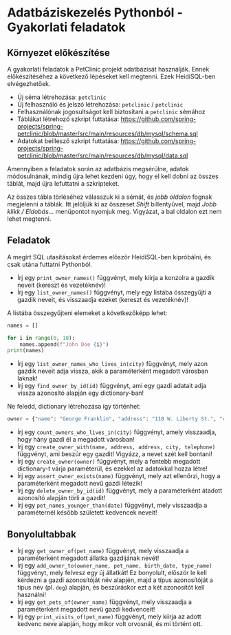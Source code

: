 # Adatbáziskezelés Pythonból - Gyakorlati feladatok

## Környezet előkészítése

A gyakorlati feladatok a PetClinic projekt adatbázisát használják.
Ennek előkészítéséhez a következő lépéseket kell megtenni.
Ezek HeidiSQL-ben elvégezhetőek.

* Új séma létrehozása: `petclinic`
* Új felhasználó és jelszó létrehozása: `petclinic` / `petclinic`
* Felhasználónak jogosultságot kell biztosítani a `petclinic` sémához
* Táblákat létrehozó szkript futtatása: https://github.com/spring-projects/spring-petclinic/blob/master/src/main/resources/db/mysql/schema.sql
* Adatokat beillesző szkript futtatása: https://github.com/spring-projects/spring-petclinic/blob/master/src/main/resources/db/mysql/data.sql

Amennyiben a feladatok során az adatbázis megsérülne, adatok módosulnának, mindig újra lehet kezdeni úgy, hogy
el kell dobni az összes táblát, majd újra lefuttatni a szkripteket.

Az összes tábla törléséhez válasszuk ki a sémát, és _jobb oldalon_ fognak megjelenni a táblák. Itt jelöljük ki az összeset
_Shift_ billentyűvel, majd _Jobb klikk / Eldobás..._ menüpontot nyomjuk meg. Vigyázat, a bal oldalon ezt nem lehet megtenni.

## Feladatok

A megírt SQL utasításokat érdemes először HeidiSQL-ben kipróbálni, és csak utána futtatni Pythonból.

* Írj egy `print_owner_names()` függvényt, mely kiírja a konzolra a gazdik neveit (kereszt és vezetéknév)!
* Írj egy `list_owner_names()` függvényt, mely egy listába összegyűjti a gazdik neveit, és visszaadja ezeket (kereszt és vezetéknév)!

A listába összegyűjteni elemeket a következőképp lehet:

```python
names = []

for i in range(0, 10):
    names.append(f"John Doe {i}")
print(names)
```

* Írj egy `list_owner_names_who_lives_in(city)` függvényt, mely azon gazdik neveit adja vissza, akik a paraméterként
megadott városban laknak!
* Írj egy `find_owner_by_id(id)` függvényt, ami egy gazdi adatait adja vissza azonosító alapján egy dictionary-ban!

Ne feledd, dictionary létrehozása így történhet:

```python
owner = {"name": "George Franklin", "address": "110 W. Liberty St.", "city": "Madison", "telephone": "6085551023"}
```

* Írj egy `count_owners_who_lives_in(city)` függvényt, amely visszaadja, hogy hány gazdi él a megadott városban!
* Írj egy `create_owner_with(name, address, address, city, telephone)` függvényt, ami beszúr egy gazdit! Vigyázz, a nevet
szét kell bontani!
* Írj egy `create_owner(owner)` függvényt, mely a fentebb megadott dictionary-t várja paraméterül, és ezekkel az adatokkal
hozza létre!
* Írj egy `assert_owner_exists(name)` függvényt, mely azt ellenőrzi, hogy a paraméterként megadott nevű gazdi létezik!
* Írj egy `delete_owner_by_id(id)` függvényt, mely a paraméterként átadott azonosító alapján törli a gazdit!
* Írj egy `pet_names_younger_than(date)` függvényt, mely visszaadja a paraméternél később született kedvencek neveit!

## Bonyolultabbak

* Írj egy `get_owner_of(pet_name)` függvényt, mely visszaadja a paraméterként megadott állatka gazdijának nevét!
* Írj egy `add_owner_to(owner_name, pet_name, birth_date, type_name)` függvényt, mely felvesz egy új állatkát!
 Ez bonyolult, először le kell kérdezni a gazdi azonosítóját név alapjén, majd a típus azonosítóját a típus név (pl. `dog`)
 alapján, és beszúráskor ezt a két azonosítót kell használni!
* Írj egy `get_pets_of(owner_name)` függvényt, mely visszaadja a paraméterként megadott nevű gazdi kedvenceit!
* Írj egy `print_visits_of(pet_name)` függvényt, mely kiírja az adott kedvenc neve alapján, hogy mikor volt orvosnál, és
mi történt ott.

